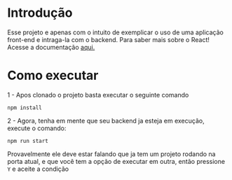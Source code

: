 # Introdução

Esse projeto e apenas com o intuito de exemplicar o uso de uma aplicação front-end e intraga-la com o backend. Para saber mais sobre o React! Acesse a documentação [aqui.](https://github.com/facebook/create-react-app)

# Como executar

1 - Apos clonado o projeto basta executar o seguinte comando

```shell
npm install
```

2 - Agora, tenha em mente que seu backend ja esteja em execução, execute o comando:

```shell
npm run start
```

Provavelmente ele deve estar falando que ja tem um projeto rodando na porta atual, e que você tem a opção de executar em outra, então pressione ```Y``` e aceite a condição 
